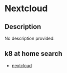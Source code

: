 # Nextcloud

## Description

No description provided.

## k8 at home search

- [nextcloud](https://nanne.dev/k8s-at-home-search/#/nextcloud)
